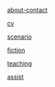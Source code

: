 <a href="https://github.com/stephenzimmerer/stephenzimmerer.github.io/blob/1928b2a4e01eb7ef787f413e3072cd0088f98187/about-contact">about-contact</a>

<a href="https://example.com">cv</a>

<a href="https://example.com">scenario</a>

<a href="https://github.com/stephenzimmerer/stephenzimmerer.github.io/blob/00c4fff20ccb947326aa1b76fcdd24532ab12c77/fiction">fiction</a>

<a href="https://example.com">teaching</a>

<a href="https://example.com">assist</a>
